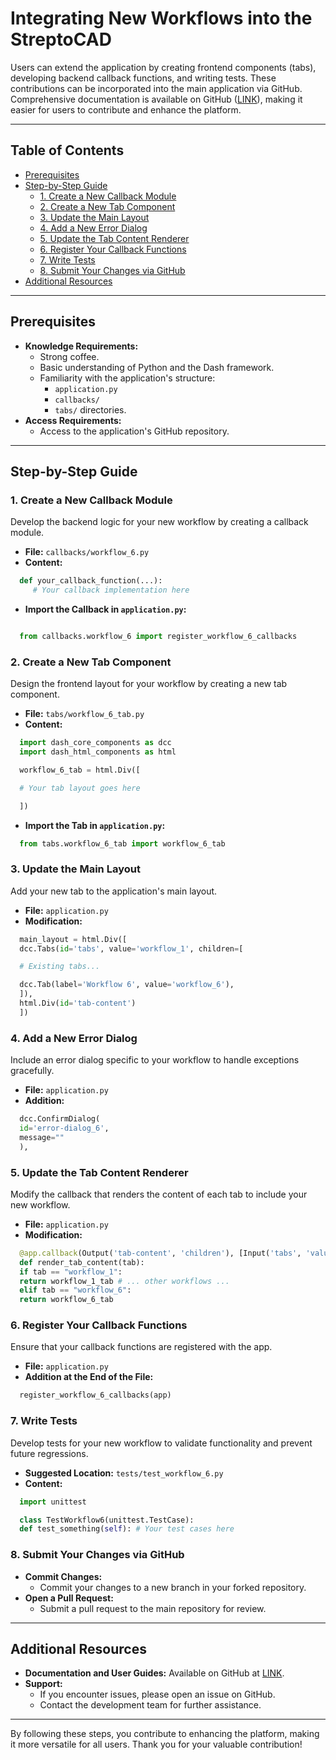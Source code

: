 # Integrating New Workflows into the StreptoCAD

Users can extend the application by creating frontend components (tabs), developing backend callback functions, and writing tests. These contributions can be incorporated into the main application via GitHub. Comprehensive documentation is available on GitHub ([LINK](https://github.com/hiyama341/streptocad/tree/main/docs)), making it easier for users to contribute and enhance the platform.

---

## Table of Contents

- [Prerequisites](#prerequisites)
- [Step-by-Step Guide](#step-by-step-guide)
  - [1. Create a New Callback Module](#1-create-a-new-callback-module)
  - [2. Create a New Tab Component](#2-create-a-new-tab-component)
  - [3. Update the Main Layout](#3-update-the-main-layout)
  - [4. Add a New Error Dialog](#4-add-a-new-error-dialog)
  - [5. Update the Tab Content Renderer](#5-update-the-tab-content-renderer)
  - [6. Register Your Callback Functions](#6-register-your-callback-functions)
  - [7. Write Tests](#7-write-tests)
  - [8. Submit Your Changes via GitHub](#8-submit-your-changes-via-github)
- [Additional Resources](#additional-resources)

---

## Prerequisites

- **Knowledge Requirements:**
  - Strong coffee.
  - Basic understanding of Python and the Dash framework.
  - Familiarity with the application's structure:
    - `application.py`
    - `callbacks/`
    - `tabs/` directories.
- **Access Requirements:**
  - Access to the application's GitHub repository.

---

## Step-by-Step Guide

### 1. Create a New Callback Module

Develop the backend logic for your new workflow by creating a callback module.

- **File:** `callbacks/workflow_6.py`
- **Content:**

```python
  def your_callback_function(...):
     # Your callback implementation here
```

- **Import the Callback in `application.py`:**

```python

  from callbacks.workflow_6 import register_workflow_6_callbacks

```

### 2. Create a New Tab Component

Design the frontend layout for your workflow by creating a new tab component.

- **File:** `tabs/workflow_6_tab.py`
- **Content:**

```python
  import dash_core_components as dcc
  import dash_html_components as html

  workflow_6_tab = html.Div([

  # Your tab layout goes here

  ])
```

- **Import the Tab in `application.py`:**

```python
  from tabs.workflow_6_tab import workflow_6_tab
```

### 3. Update the Main Layout

Add your new tab to the application's main layout.

- **File:** `application.py`
- **Modification:**

```python
  main_layout = html.Div([
  dcc.Tabs(id='tabs', value='workflow_1', children=[

  # Existing tabs...

  dcc.Tab(label='Workflow 6', value='workflow_6'),
  ]),
  html.Div(id='tab-content')
  ])
```

### 4. Add a New Error Dialog

Include an error dialog specific to your workflow to handle exceptions gracefully.

- **File:** `application.py`
- **Addition:**

```python
  dcc.ConfirmDialog(
  id='error-dialog_6',
  message=""
  ),
```

### 5. Update the Tab Content Renderer

Modify the callback that renders the content of each tab to include your new workflow.

- **File:** `application.py`
- **Modification:**

```python
  @app.callback(Output('tab-content', 'children'), [Input('tabs', 'value')])
  def render_tab_content(tab):
  if tab == "workflow_1":
  return workflow_1_tab # ... other workflows ...
  elif tab == "workflow_6":
  return workflow_6_tab
```

### 6. Register Your Callback Functions

Ensure that your callback functions are registered with the app.

- **File:** `application.py`
- **Addition at the End of the File:**

```python
  register_workflow_6_callbacks(app)
```

### 7. Write Tests

Develop tests for your new workflow to validate functionality and prevent future regressions.

- **Suggested Location:** `tests/test_workflow_6.py`
- **Content:**

```python
  import unittest

  class TestWorkflow6(unittest.TestCase):
  def test_something(self): # Your test cases here
```

### 8. Submit Your Changes via GitHub

- **Commit Changes:**
  - Commit your changes to a new branch in your forked repository.
- **Open a Pull Request:**
  - Submit a pull request to the main repository for review.

---

## Additional Resources

- **Documentation and User Guides:** Available on GitHub at [LINK](https://github.com/hiyama341/streptocad/tree/main/docs).
- **Support:**
  - If you encounter issues, please open an issue on GitHub.
  - Contact the development team for further assistance.

---

By following these steps, you contribute to enhancing the platform, making it more versatile for all users. Thank you for your valuable contribution!
